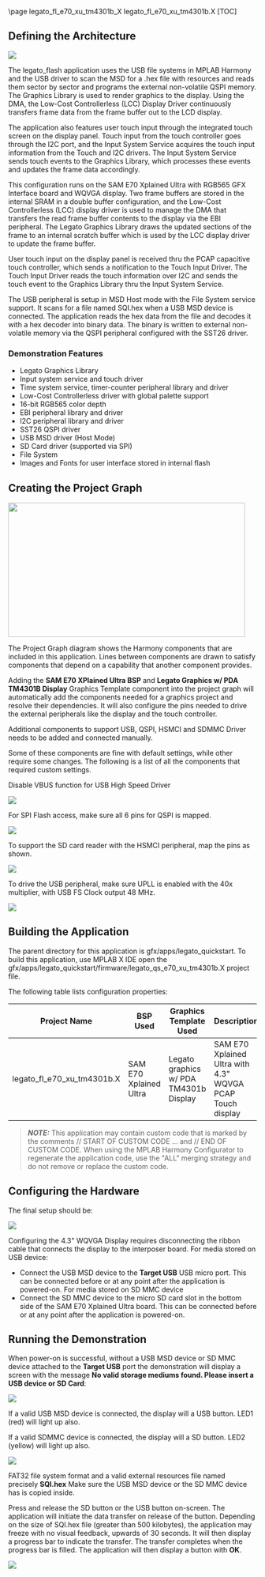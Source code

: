 \page legato_fl_e70_xu_tm4301b_X legato_fl_e70_xu_tm4301b.X
[TOC]

## Defining the Architecture

<img src="legato_fl_e70_xu_tm4301b_arch.png"/>

The legato_flash application uses the USB file systems in MPLAB Harmony and the USB driver to scan the MSD for a .hex file with resources and reads them sector by sector and programs the external non-volatile QSPI memory. The Graphics Library is used to render graphics to the display. Using the DMA, the Low-Cost Controllerless (LCC) Display Driver continuously transfers frame data from the frame buffer out to the LCD display.

The application also features user touch input through the integrated touch screen on the display panel. Touch input from the touch controller goes through the I2C port, and the Input System Service acquires the touch input information from the Touch and I2C drivers. The Input System Service sends touch events to the Graphics Library, which processes these events and updates the frame data accordingly.

This configuration runs on the SAM E70 Xplained Ultra with RGB565 GFX Interface board and WQVGA display. Two frame buffers are stored in the internal SRAM in a double buffer configuration, and the Low-Cost Controllerless (LCC) display driver is used to manage the DMA that transfers the read frame buffer contents to the display via the EBI peripheral.  The Legato Graphics Library draws the updated sections of the frame to an internal scratch buffer which is used by the LCC display driver to update the frame buffer.
 
User touch input on the display panel is received thru the PCAP capacitive touch controller, which sends a notification to the Touch Input Driver. The Touch Input Driver reads the touch information over I2C and sends the touch event to the Graphics Library thru the Input System Service.

The USB peripheral is setup in MSD Host mode with the File System service support.  It scans for a file named SQI.hex when a USB MSD device is connected.  The application reads the hex data from the file and decodes it with a hex decoder into binary data.  The binary is written to external non-volatile memory via the QSPI peripheral configured with the SST26 driver.


### Demonstration Features 

* Legato Graphics Library 
* Input system service and touch driver
* Time system service, timer-counter peripheral library and driver
* Low-Cost Controllerless driver with global palette support
* 16-bit RGB565 color depth
* EBI peripheral library and driver
* I2C peripheral library and driver
* SST26 QSPI driver
* USB MSD driver (Host Mode)
* SD Card driver (supported via SPI)
* File System
* Images and Fonts for user interface stored in internal flash

## Creating the Project Graph

<img src="legato_fl_e70_xu_tm4301b_pg.png" width="480" height="272" />

The Project Graph diagram shows the Harmony components that are included in this application. Lines between components are drawn to satisfy components that depend on a capability that another component provides.

Adding the **SAM E70 XPlained Ultra BSP** and **Legato Graphics w/ PDA TM4301B Display** Graphics Template component into the project graph will automatically add the components needed for a graphics project and resolve their dependencies. It will also configure the pins needed to drive the external peripherals like the display and the touch controller.

Additional components to support USB, QSPI, HSMCI and SDMMC Driver needs to be added and connected manually.

Some of these components are fine with default settings, while other require some changes.  The following is a list of all the components that required custom settings. 

Disable VBUS function for USB High Speed Driver 

<img src="legato_fl_e70_xu_tm4301b_pg1.png" />

For SPI Flash access, make sure all 6 pins for QSPI is mapped.

<img src="legato_fl_e70_xu_tm4301b_pg2.png"/>

To support the SD card reader with the HSMCI peripheral, map the pins as shown.

<img src="legato_fl_e70_xu_tm4301b_pg3.png"/>

To drive the USB peripheral, make sure UPLL is enabled with the 40x multiplier, with USB FS Clock output 48 MHz.

<img src="legato_fl_e70_xu_tm4301b_pg4.png"/>


## Building the Application

The parent directory for this application is gfx/apps/legato_quickstart. To build this application, use MPLAB X IDE open the gfx/apps/legato_quickstart/firmware/legato_qs_e70_xu_tm4301b.X project file.

The following table lists configuration properties:  

| Project Name  | BSP Used |Graphics Template Used | Description |
|---------------| ---------|---------------| ---------|
| legato_fl_e70_xu_tm4301b.X | SAM E70 Xplained Ultra  | Legato graphics w/ PDA TM4301b Display | SAM E70 Xplained Ultra with 4.3\" WQVGA PCAP Touch display |

> **_NOTE:_**  This application may contain custom code that is marked by the comments // START OF CUSTOM CODE ... and // END OF CUSTOM CODE. When using the MPLAB Harmony Configurator to regenerate the application code, use the "ALL" merging strategy and do not remove or replace the custom code.

## Configuring the Hardware

The final setup should be:

<img src="legato_qs_e70_xu_tm4301b_conf1.png"/>

Configuring the 4.3\" WQVGA Display requires disconnecting the ribbon cable that connects the display to the interposer board.
For media stored on USB device:
* Connect the USB MSD device to the **Target USB** USB micro port.  This can be connected before or at any point after the application is powered-on.
For media stored on SD MMC device
* Connect the SD MMC device to the micro SD card slot in the bottom side of the SAM E70 Xplained Ultra board.  This can be connected before or at any point after the application is powered-on.

## Running the Demonstration

When power-on is successful, without a USB MSD device or SD MMC device attached to the **Target USB** port the demonstration will display a screen with the message **No valid storage mediums found. Please insert a USB device or SD Card**:

<img src="legato_fl_e54_cult_cpro_parallel_run1.png"/>

If a valid USB MSD device is connected, the display will a USB button. LED1 (red) will light up also.

If a valid SDMMC device is connected, the display will a SD button. LED2 (yellow) will light up also.

<img src="legato_fl_e54_cult_cpro_parallel_run2.png"/>

FAT32 file system format and a valid external resources file named precisely **SQI.hex**
Make sure the USB MSD device or the SD MMC device has is copied inside.

Press and release the SD button or the USB button on-screen. The application will initiate the data transfer on release of the button. Depending on the size of SQI.hex file (greater than 500 kilobytes), the application may freeze with no visual feedback, upwards of 30 seconds. It will then display a progress bar to indicate the transfer. The transfer completes when the progress bar is filled. The application will then display a button with **OK**.

<img src="legato_fl_e54_cult_cpro_parallel_run3.png"/>
